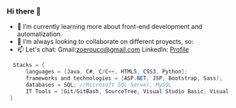### Hi there 👋

- 🌱 I’m currently learning more about front-end development and automatization.
- 👯 I’m always looking to collaborate on different proyects, so:
- 📫 Let's chat:
      Gmail:[zoerouco@gmail.com](mailto:zoerouco@gmail.com)
      LinkedIn: [Profile](www.linkedin.com/in/zoe-rouco-42237b292)
    

```Java
  Stacks = {
      languages = [Java, C#, C/C++, HTML5, CSS3, Python];
      frameworks and technologies = [ASP.NET, JSP, Bootstrap, Sass];
      databases = SQL; //Microsoft SQL Server, MySQL
      IT Tools = [Git/GitBash, SourceTree, Visual Studio Basic, Visual Studio Code, Code::Blocks, Eclipse, Microsoft Office];
 }
```
